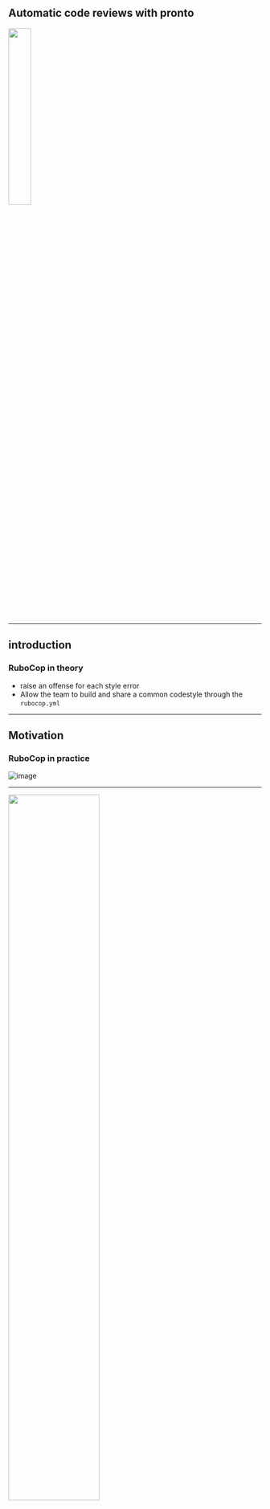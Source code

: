 ## Automatic code reviews with pronto

<img src="assets/images/speedy_gonzales.png" class="image-template" style="width: 30%;" />

---

## introduction
### RuboCop in theory

 - raise an offense for each style error
 - Allow the team to build and share a common codestyle through the `rubocop.yml`

---

## Motivation
### RuboCop in practice

![image](assets/images/offenses-kisskiss.png)

---

<img src="assets/images/broken-window.jpg" class="image-template" style="width: 60%;" />

---

<img src="assets/images/broken-window-building.jpg" class="image-template" style="width: 60%;" />

---

### The pronto gem

Executes `RuboCop` _only_ on the diffs between your branch and master

---

### install it

```bash
$ gem install pronto
$ gem install pronto-rubocop
$ gem install pronto-eslint
```

---

### Run it locally

![image](assets/images/offenses-local-branch.png)

 - no broken windows left by others
 - reasonable number of offenses to deal with

---

### Still...

Frictions stay to build and share the codestyle

---

### Automatic code reviews

```bash
$ pronto run -f github_pr_review
```

---

### github pr review setup 1/2

Create a `pronto.yml`:
```yml
github:
  slug: KissKissBankBank/kisskissbankbank
github_pr_review:
  format: "%{msg}"
max_warnings: 200
verbose: false
```

---

### github pr review setup 2/2

Provide:
 - A Github `personal_access_token`
 - the `id` of the PR you want pronto to review

---

### How do we use it at kisskiss?

![image](assets/images/meet-the-kissbot.png)

---

### Why the kissbot? 1/2

<img src="assets/images/kissbot-comments.png" class="image-template" style="width: 60%;"/>

---

### Why the kissbot? 2/2

<img src="assets/images/kissbot-slack-conversation.png" class="image-template" style="width: 60%;" />

---

### Conclusion

---

<img src="assets/images/speedy_gonzales_bye.png" class="image-template" style="width: 40%;"/>
